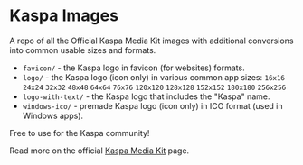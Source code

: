 # Kaspa Images
A repo of all the Official Kaspa Media Kit images with additional conversions into common usable sizes and formats. 

- `favicon/` - the Kaspa logo in favicon (for websites) formats.
- `logo/` - the Kaspa logo (icon only) in various common app sizes: 
  `16x16` `24x24` `32x32` `48x48` `64x64` `76x76` `120x120` `128x128` `152x152` `180x180` `256x256`
- `logo-with-text/` - the Kaspa logo that includes the "Kaspa" name.
- `windows-ico/` - premade Kaspa logo (icon only) in ICO format (used in Windows apps).

Free to use for the Kaspa community!

Read more on the official [Kaspa Media Kit](https://kaspa.org/media-kit/) page.

